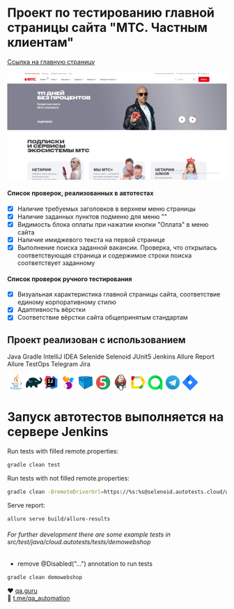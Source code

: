 # Проект по тестированию главной страницы сайта "МТС. Частным клиентам"
<a target="_blank" href="https://nnov.mts.ru/personal">Ссылка на главную страницу</a>

![This is an image](design/images/2022_07_26_19_36_44_Window.png)

#### Список проверок, реализованных в автотестах
- [x] Наличие требуемых заголовков в верхнем меню страницы
- [x] Наличие заданных пунктов подменю для меню ""
- [x] Видимость блока оплаты при нажатии кнопки "Оплата" в меню сайта
- [x] Наличие имиджевого текста на первой странице
- [x] Выполнение поиска заданной вакансии. Проверка, что открылась соответствующая страница и содержимое строки поиска соответствует заданному
#### Список проверок ручного тестирования
- [x] Визуальная характеристика главной страницы сайта, соответствие единому корпоративному стилю
- [x] Адаптивность вёрстки
- [x] Соответствие вёрстки сайта общепринятым стандартам

## Проект реализован с использованием
Java Gradle IntelliJ IDEA Selenide Selenoid JUnit5 Jenkins Allure Report Allure TestOps Telegram Jira

![This is an image](/design/icons/Java.png)![This is an image](/design/icons/Gradle.png)![This is an image](/design/icons/Intelij_IDEA.png)![This is an image](/design/icons/Selenide.png)![This is an image](/design/icons/Selenoid.png)![This is an image](/design/icons/JUnit5.png)![This is an image](/design/icons/Jenkins.png)![This is an image](/design/icons/Allure_Report.png)![This is an image](/design/icons/AllureTestOps.png)![This is an image](/design/icons/Telegram.png)![This is an image](/design/icons/Jira.png)


# Запуск автотестов выполняется на сервере Jenkins



Run tests with filled remote.properties:
```bash
gradle clean test
```

Run tests with not filled remote.properties:
```bash
gradle clean -DremoteDriverUrl=https://%s:%s@selenoid.autotests.cloud/wd/hub/ -DvideoStorage=https://selenoid.autotests.cloud/video/ -Dthreads=1 test
```

Serve report:
```bash
allure serve build/allure-results
```


###### For further development there are some example tests in src/test/java/cloud.autotests/tests/demowebshop
* remove @Disabled("...") annotation to run tests
```bash
gradle clean demowebshop
```

:heart: <a target="_blank" href="https://qa.guru">qa.guru</a><br/>
:blue_heart: <a target="_blank" href="https://t.me/qa_automation">t.me/qa_automation</a>

